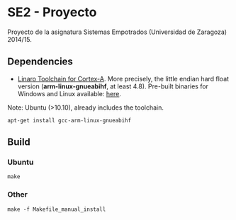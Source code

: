 # SE2 - Proyecto
Proyecto de la asignatura Sistemas Empotrados (Universidad de Zaragoza) 2014/15.

## Dependencies
* [Linaro Toolchain for Cortex-A](https://wiki.linaro.org/WorkingGroups/ToolChain). More precisely, the little endian hard float version (**arm-linux-gnueabihf**, at least 4.8). Pre-built binaries for Windows and Linux available: [here](http://releases.linaro.org/14.11/components/toolchain/binaries/).

Note: Ubuntu (>10.10), already includes the toolchain. 
```
apt-get install gcc-arm-linux-gnueabihf
```

## Build 

### Ubuntu 
```
make 
```

### Other
```
make -f Makefile_manual_install
```
